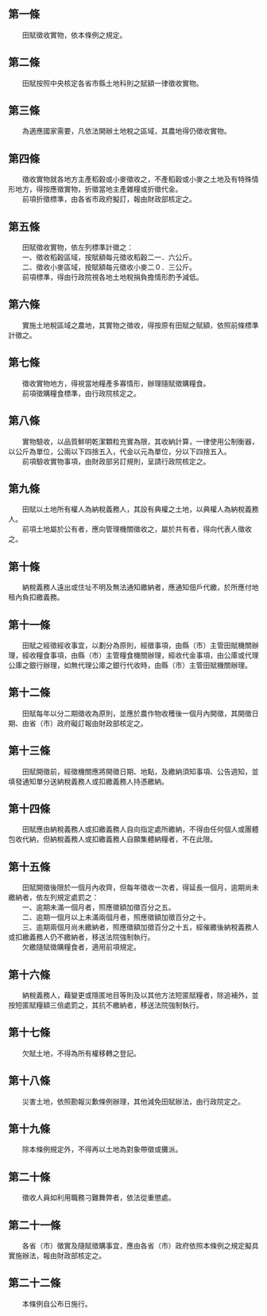 第一條 
-------
　　田賦徵收實物，依本條例之規定。  


第二條 
-------
　　田賦按照中央核定各省市縣土地科則之賦額一律徵收實物。  


第三條 
-------
　　為適應國家需要，凡依法開辦土地稅之區域，其農地得仍徵收實物。  


第四條 
-------
　　徵收實物就各地方主產稻穀或小麥徵收之，不產稻穀或小麥之土地及有特殊情形地方，得按應徵實物，折徵當地主產雜糧或折徵代金。  
　　前項折徵標準，由各省市政府擬訂，報由財政部核定之。  


第五條 
-------
　　田賦徵收實物，依左列標準計徵之：  
　　一、徵收稻穀區域，按賦額每元徵收稻穀二一．六公斤。  
　　二、徵收小麥區域，按賦額每元徵收小麥二０．三公斤。  
　　前項標準，得由行政院視各地土地稅捐負擔情形酌予減低。  


第六條 
-------
　　實施土地稅區域之農地，其實物之徵收，得按原有田賦之賦額，依照前條標準計徵之。  


第七條 
-------
　　徵收實物地方，得視當地糧產多寡情形，辦理隨賦徵購糧食。  
　　前項徵購糧食標準，由行政院核定之。  


第八條 
-------
　　實物驗收，以品質鮮明乾潔顆粒充實為限，其收納計算，一律使用公制衡器，以公斤為單位，公兩以下四捨五入，代金以元為單位，分以下四捨五入。  
　　前項驗收實物事項，由財政部另訂規則，呈請行政院核定之。  


第九條 
-------
　　田賦以土地所有權人為納稅義務人，其設有典權之土地，以典權人為納稅義務人。  
　　前項土地屬於公有者，應向管理機關徵收之，屬於共有者，得向代表人徵收之。  


第十條 
-------
　　納稅義務人遠出或住址不明及無法通知繳納者，應通知佃戶代繳，於所應付地租內負扣繳義務。  


第十一條 
---------
　　田賦之經徵經收事宜，以劃分為原則，經徵事項，由縣（市）主管田賦機關辦理，經收糧食事項，由縣（市）主管糧食機關辦理，經收代金事項，由公庫或代理公庫之銀行辦理，如無代理公庫之銀行代收時，由縣（市）主管田賦機關辦理。  


第十二條 
---------
　　田賦每年以分二期徵收為原則，並應於農作物收穫後一個月內開徵，其開徵日期、由省（市）政府礙訂報由財政部核定之。  


第十三條 
---------
　　田賦開徵前，經徵機關應將開徵日期、地點，及繳納須知事項、公告週知，並填發通知單分送納稅義務人或扣繳義務人持憑繳納。  


第十四條 
---------
　　田賦應由納稅義務人或扣繳義務人自向指定處所繳納，不得由任何個人或團體包收代納，但納稅義務人或扣繳義務人自願集體納糧者，不在此限。  


第十五條 
---------
　　田賦開徵後限於一個月內收齊，但每年徵收一次者，得延長一個月，逾期尚未繳納者，依左列規定處罰之：  
　　一、逾期未滿一個月者，照應徵額加徵百分之五。  
　　二、逾期一個月以上未滿兩個月者，照應徵額加徵百分之十。  
　　三、逾期兩個月尚未繳納者，照應徵額加徵百分之十五，經催繳後納稅義務人或扣繳義務人仍不繳納者，移送法院強制執行。  
　　欠繳隨賦徵購糧食者，適用前項規定。  


第十六條 
---------
　　納稅義務人，藉變更或隱匿地目等則及以其他方法短匿賦糧者，除追補外，並按短匿賦糧額三倍處罰之，其抗不繳納者，移送法院強制執行。  


第十七條 
---------
　　欠賦土地，不得為所有權移轉之登記。  


第十八條 
---------
　　災害土地，依照勘報災歉條例辦理，其他減免田賦辦法，由行政院定之。  


第十九條 
---------
　　除本條例規定外，不得再以土地為對象帶徵或攤派。  


第二十條 
---------
　　徵收人員如利用職務刁難舞弊者，依法從重懲處。  


第二十一條 
-----------
　　各省（市）徵實及隨賦徵購事宜，應由各省（市）政府依照本條例之規定擬具實施辦法，報由財政部核定之。  


第二十二條 
-----------
　　本條例自公布日施行。
